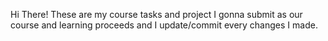 Hi There!
These are my course tasks and project I gonna submit as our course and learning proceeds and I update/commit every changes I made.
